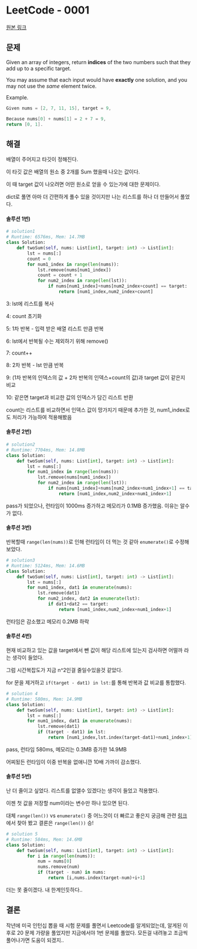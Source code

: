 # LeetCode - 0001

[원본 링크](https://leetcode.com/problems/two-sum/)

## 문제

Given an array of integers, return **indices** of the two numbers such that they add up to a specific target.

You may assume that each input would have **exactly** one solution, and you may not use the *same* element twice.

Example.

``` c
Given nums = [2, 7, 11, 15], target = 9,

Because nums[0] + nums[1] = 2 + 7 = 9,
return [0, 1].
```

## 해결

배열이 주어지고 타깃이 정해진다.

이 타깃 값은 배열의 원소 중 2개를 Sum 했을때 나오는 값이다.

이 때 target 값이 나오려면 어떤 원소로 얻을 수 있는가에 대한 문제이다.

dict로 풀면 아마 더 간편하게 풀수 있을 것이지만 나는 리스트를 하나 더 만들어서 풀었다.

#### 솔루션 1번)

``` python
# solution1
# Runtime: 6576ms, Mem: 14.7MB
class Solution:
    def twoSum(self, nums: List[int], target: int) -> List[int]:
        lst = nums[:]
        count = 0
        for num1_index in range(len(nums)):
            lst.remove(nums[num1_index])
            count = count + 1
            for num2_index in range(len(lst)):
                if nums[num1_index]+nums[num2_index+count] == target:
                    return [num1_index,num2_index+count]
```

3: lst에 리스트를 복사

4: count 초기화

5: 1차 반복 - 입력 받은 배열 리스트 만큼 반복

6: lst에서 반복될 수는 제외하기 위해 remove()

7: count++

8: 2차 반복 - lst 만큼 반복

9: (1차 반복의 인덱스의 값 + 2차 반복의 인덱스+count의 값)과 target 값이 같은지 비교

10: 같은면 target과 비교한 값의 인덱스가 담긴 리스트 반환

count는 리스트를 비교하면서 인덱스 값이 망가지기 때문에 추가한 것, num1_index로도 처리가 가능하여 적용해봤음

#### 솔루션 2번)

``` python
# solution2
# Runtime: 7704ms, Mem: 14.8MB
class Solution:
    def twoSum(self, nums: List[int], target: int) -> List[int]:
        lst = nums[:]
        for num1_index in range(len(nums)):
            lst.remove(nums[num1_index])
            for num2_index in range(len(lst)):
                if nums[num1_index]+nums[num2_index+num1_index+1] == target:
                    return [num1_index,num2_index+num1_index+1]
```

pass가 되었으나, 런타임이 1000ms 증가하고 메모리가 0.1MB 증가했음. 이유는 알수가 없다.

#### 솔루션 3번)

반복할때 `range(len(nums))`로 인해 런타임이 더 먹는 것 같아 `enumerate()`로 수정해보았다.

``` python
# solution3
# Runtime: 5124ms, Mem: 14.6MB
class Solution:
    def twoSum(self, nums: List[int], target: int) -> List[int]:
        lst = nums[:]
        for num1_index, dat1 in enumerate(nums):
            lst.remove(dat1)
            for num2_index, dat2 in enumerate(lst):
                if dat1+dat2 == target:
                    return [num1_index,num2_index+num1_index+1]
```

런타임은 감소했고 메모리 0.2MB 하락

#### 솔루션 4번)

현재 비교하고 있는 값을 target에서 뺀 값이 해당 리스트에 있는지 검사하면 어떨까 라는 생각이 들었다.

그럼 시간복잡도가 지금 n^2인걸 줄일수있을것 같았다.

for 문을 제거하고 `if(target - dat1) in lst:`를 통해 반복과 값 비교를 통합했다.

``` python
# solution 4
# Runtime: 580ms, Mem: 14.9MB
class Solution:
    def twoSum(self, nums: List[int], target: int) -> List[int]:
        lst = nums[:]
        for num1_index, dat1 in enumerate(nums):
            lst.remove(dat1)
            if (target - dat1) in lst:
                return [num1_index,lst.index(target-dat1)+num1_index+1]
```

pass, 런타임 580ms, 메모리는 0.3MB 증가한 14.9MB

어찌됬든 런타임이 이중 반복을 없애니깐 10배 가까이 감소했다.

#### 솔루션 5번)

난 더 줄이고 싶었다. 리스트를 없앨수 있겠다는 생각이 들었고 적용했다.

이젠 첫 값을 저장할 num이라는 변수만 하나 있으면 된다.

대체 `range(len())` vs `enumerate()` 중 어느것이 더 빠르고 좋은지 궁금해 관련 [링크](https://stackoverflow.com/questions/11990105/rangelenlist-or-enumeratelist)에서 찾아 봤고 결론은 `range(len())` 승!

``` python
# solution 5
# Runtime: 584ms, Mem: 14.6MB
class Solution:
    def twoSum(self, nums: List[int], target: int) -> List[int]:
        for i in range(len(nums)):
            num = nums[0]
            nums.remove(num)
            if (target - num) in nums:
                return [i,nums.index(target-num)+i+1]
```

더는 못 줄이겠다. 내 한계인듯하다..



## 결론

작년에 미국 인턴십 뽑을 때 시험 문제를 풀면서 Leetcode를 알게되었는데, 알게된 이후로 20 문제 가량을 풀었지만 지금에서야 1번 문제를 풀었다. 모든걸 내려놓고 조금씩 풀어나가면 도움이 되겠지..